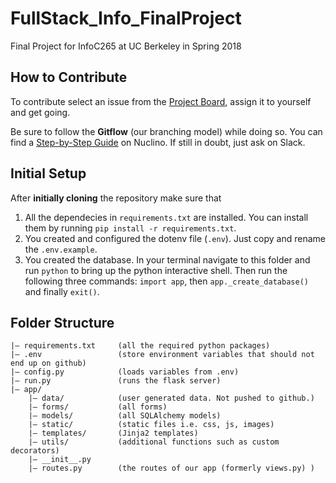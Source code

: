 # FullStack_Info_FinalProject
Final Project for InfoC265 at UC Berkeley in Spring 2018

## How to Contribute

To contribute select an issue from the [Project Board](https://github.com/FroeMic/FullStack_Info_FinalProject/projects/1), assign it to yourself and get going.

Be sure to follow the **Gitflow** (our branching model) while doing so. You can find a [Step-by-Step Guide](https://share.nuclino.com/p/GitFlow-How-To-Bf6rSHUFJdB7PUpgRi_uxU) on Nuclino. If still in doubt, just ask on Slack.

## Initial Setup

After **initially cloning** the repository make sure that

1. All the dependecies in `requirements.txt` are installed. You can install them by running `pip install -r requirements.txt`.
2. You created and configured the dotenv file (`.env`). Just copy and rename the `.env.example`.
3. You created the database. In your terminal navigate to this folder and run `python` to bring up the python interactive shell. Then run the following three commands: `import app`, then `app._create_database()` and finally `exit()`.

## Folder Structure

```
|— requirements.txt     (all the required python packages)
|— .env                 (store environment variables that should not end up on github)
|— config.py            (loads variables from .env)
|— run.py               (runs the flask server)
|— app/                     
    |— data/            (user generated data. Not pushed to github.)
    |— forms/           (all forms)
    |— models/          (all SQLAlchemy models)
    |— static/          (static files i.e. css, js, images)
    |— templates/       (Jinja2 templates)
    |— utils/           (additional functions such as custom decorators)
    |— __init__.py      
    |— routes.py        (the routes of our app (formerly views.py) )

```
